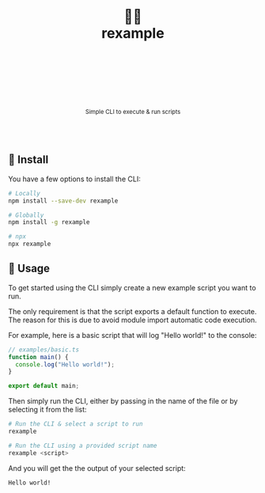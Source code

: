<div align="center">
  <h1>
    <br/>
    <br/>
    🏃‍♂️
    <br />
    rexample
    <br />
    <br />
    <br />
    <br />
  </h1>
  <sup>
    <br />
    Simple CLI to execute & run scripts</em>
    <br />
    <br />
  </sup>
  <br />
  <br />
</div>

## 🚀 Install

You have a few options to install the CLI:

```bash
# Locally
npm install --save-dev rexample

# Globally
npm install -g rexample

# npx
npx rexample
```

## 🦄 Usage

To get started using the CLI simply create a new example script you want to run.

The only requirement is that the script exports a default function to execute. The reason for this is due to avoid module import automatic code execution.

For example, here is a basic script that will log "Hello world!" to the console:

```typescript
// examples/basic.ts
function main() {
  console.log("Hello world!");
}

export default main;
```

Then simply run the CLI, either by passing in the name of the file or by selecting it from the list:

```bash
# Run the CLI & select a script to run
rexample

# Run the CLI using a provided script name
rexample <script>
```

And you will get the the output of your selected script:

```bash
Hello world!
```
